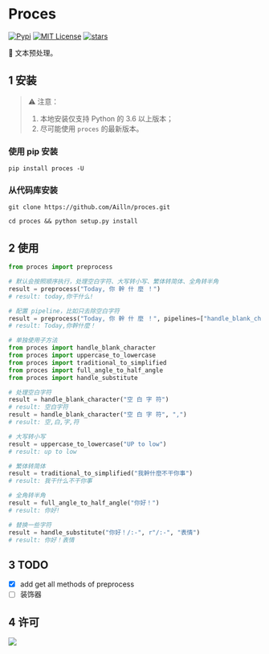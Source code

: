 # Proces

[![Pypi](https://img.shields.io/pypi/v/proces.svg)](https://pypi.org/project/proces/)
[![MIT License](https://img.shields.io/badge/license-MIT-green.svg)](https://github.com/Ailln/proces/blob/master/LICENSE)
[![stars](https://img.shields.io/github/stars/Ailln/proces.svg)](https://github.com/Ailln/proces/stargazers)

🐨 文本预处理。

## 1 安装

> ⚠️ 注意：
> 1. 本地安装仅支持 Python 的 3.6 以上版本；
> 2. 尽可能使用 `proces` 的最新版本。

### 使用 pip 安装

```shell
pip install proces -U
```

### 从代码库安装

```shell
git clone https://github.com/Ailln/proces.git

cd proces && python setup.py install
```

## 2 使用

```python
from proces import preprocess

# 默认会按照顺序执行，处理空白字符、大写转小写、繁体转简体、全角转半角
result = preprocess("Today, 你 幹 什 麼 ！")
# result: today,你干什么!

# 配置 pipeline，比如只去除空白字符
result = preprocess("Today, 你 幹 什 麼 ！", pipelines=["handle_blank_character"])
# result: Today,你幹什麼！

# 单独使用子方法
from proces import handle_blank_character
from proces import uppercase_to_lowercase
from proces import traditional_to_simplified
from proces import full_angle_to_half_angle
from proces import handle_substitute

# 处理空白字符
result = handle_blank_character("空 白 字 符")
# result: 空白字符
result = handle_blank_character("空 白 字 符", ",")
# result: 空,白,字,符

# 大写转小写
result = uppercase_to_lowercase("UP to low")
# result: up to low

# 繁体转简体
result = traditional_to_simplified("我幹什麼不干你事")
# result: 我干什么不干你事

# 全角转半角
result = full_angle_to_half_angle("你好！")
# result: 你好!

# 替换一些字符
result = handle_substitute("你好！/:-", r"/:-", "表情")
# result: 你好！表情
```

## 3 TODO

- [x] add get all methods of preprocess
- [ ] 装饰器

## 4 许可

[![](https://award.dovolopor.com?lt=License&rt=MIT&rbc=green)](./LICENSE)
